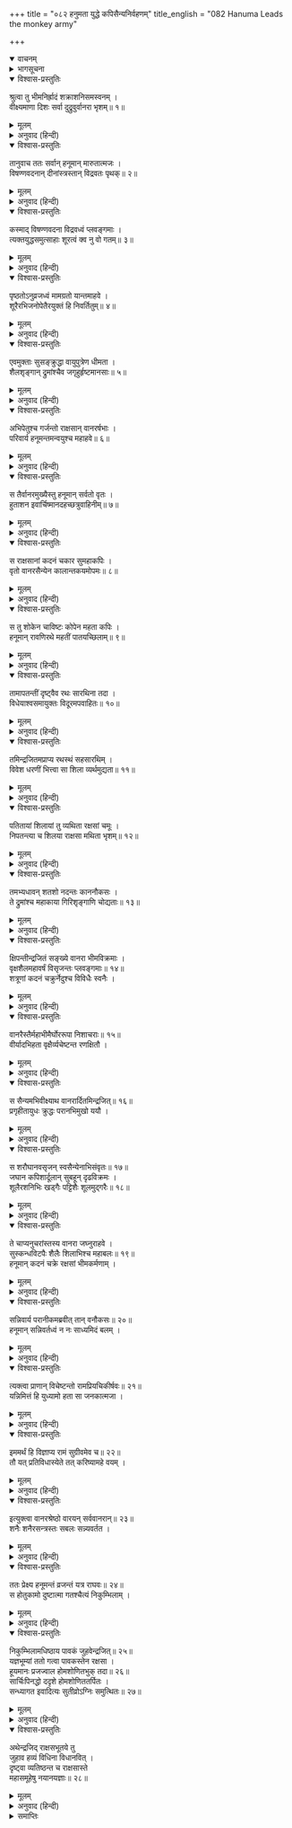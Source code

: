 +++
title = "०८२ हनुमता युद्धे कपिसैन्यनिर्वहणम्"
title_english = "082 Hanuma Leads the monkey army"

+++
<details open><summary>वाचनम्</summary>
<div caption="श्रीराम-हरिसीताराममूर्ति-घनपाठिभ्यां वचनम्" class="audioEmbed" src="https://archive.org/download/Ramayana-recitation-Sriram-harisItArAmamUrti-Ghanapaati-v2/Kanda_6/Kanda_6_YK-082-Hanuma_Leads_the_monkey_army_0.mp3"></div>
</details>

<details><summary>भागसूचना</summary>

82. हनुमान् जी के नेतृत्वमें वानरों और निशाचरोंका युद्ध, हनुमान् जी का श्रीरामके पास लौटना और इन्द्रजित् का निकुम्भिला-मन्दिरमें जाकर होम करना
</details>

<details open><summary>विश्वास-प्रस्तुतिः</summary>

श्रुत्वा तु भीमनिर्ह्रादं शक्राशनिसमस्वनम् ।  
वीक्ष्यमाणा दिशः सर्वा दुद्रुवुर्वानरा भृशम्॥ १॥
</details>

<details><summary>मूलम्</summary>

श्रुत्वा तु भीमनिर्ह्रादं शक्राशनिसमस्वनम् ।  
वीक्ष्यमाणा दिशः सर्वा दुद्रुवुर्वानरा भृशम्॥ १॥
</details>

<details><summary>अनुवाद (हिन्दी)</summary>

इन्द्रके वज्रकी गड़गड़ाहटके समान उस भयंकर सिंहनादको सुनकर वानर सम्पूर्ण दिशाओंकी ओर देखते हुए जोर-जोरसे भागने लगे॥ १॥
</details>

<details open><summary>विश्वास-प्रस्तुतिः</summary>

तानुवाच ततः सर्वान् हनूमान् मारुतात्मजः ।  
विषण्णवदनान् दीनांस्त्रस्तान् विद्रवतः पृथक्॥ २॥
</details>

<details><summary>मूलम्</summary>

तानुवाच ततः सर्वान् हनूमान् मारुतात्मजः ।  
विषण्णवदनान् दीनांस्त्रस्तान् विद्रवतः पृथक्॥ २॥
</details>

<details><summary>अनुवाद (हिन्दी)</summary>

उन सबको विषादग्रस्त, दीन एवं भयभीत होकर भागते देख पवनकुमार हनुमान् जी ने कहा—॥ २॥
</details>

<details open><summary>विश्वास-प्रस्तुतिः</summary>

कस्माद् विषण्णवदना विद्रवध्वं प्लवङ्गमाः ।  
त्यक्तयुद्धसमुत्साहाः शूरत्वं क्व नु वो गतम्॥ ३॥
</details>

<details><summary>मूलम्</summary>

कस्माद् विषण्णवदना विद्रवध्वं प्लवङ्गमाः ।  
त्यक्तयुद्धसमुत्साहाः शूरत्वं क्व नु वो गतम्॥ ३॥
</details>

<details><summary>अनुवाद (हिन्दी)</summary>

‘वानरो! तुम क्यों मुखपर विषाद लिये युद्ध-विषयक उत्साह छोड़कर भागे जा रहे हो? तुम्हारा वह शौर्य कहाँ चला गया?॥ ३॥
</details>

<details open><summary>विश्वास-प्रस्तुतिः</summary>

पृष्ठतोऽनुव्रजध्वं मामग्रतो यान्तमाहवे ।  
शूरैरभिजनोपेतैरयुक्तं हि निवर्तितुम्॥ ४॥
</details>

<details><summary>मूलम्</summary>

पृष्ठतोऽनुव्रजध्वं मामग्रतो यान्तमाहवे ।  
शूरैरभिजनोपेतैरयुक्तं हि निवर्तितुम्॥ ४॥
</details>

<details><summary>अनुवाद (हिन्दी)</summary>

‘मैं युद्धमें आगे-आगे चलता हूँ । तुम सब लोग मेरे पीछे आ जाओ । उत्तम कुलमें उत्पन्न शूरवीरोंके लिये युद्धमें पीठ दिखाना सर्वथा अनुचित है’॥ ४॥
</details>

<details open><summary>विश्वास-प्रस्तुतिः</summary>

एवमुक्ताः सुसङ्क्रुद्धा वायुपुत्रेण धीमता ।  
शैलशृङ्गान् द्रुमांश्चैव जगृहुर्हृष्टमानसाः॥ ५॥
</details>

<details><summary>मूलम्</summary>

एवमुक्ताः सुसङ्क्रुद्धा वायुपुत्रेण धीमता ।  
शैलशृङ्गान् द्रुमांश्चैव जगृहुर्हृष्टमानसाः॥ ५॥
</details>

<details><summary>अनुवाद (हिन्दी)</summary>

बुद्धिमान् वायुपुत्रके ऐसा कहनेपर वानरोंका चित्त प्रसन्न हो गया और राक्षसोंके प्रति अत्यन्त कुपित हो उन्होंने हाथोंमें पर्वतशिखर और वृक्ष उठा लिये॥ ५॥
</details>

<details open><summary>विश्वास-प्रस्तुतिः</summary>

अभिपेतुश्च गर्जन्तो राक्षसान् वानरर्षभाः ।  
परिवार्य हनूमन्तमन्वयुश्च महाहवे॥ ६॥
</details>

<details><summary>मूलम्</summary>

अभिपेतुश्च गर्जन्तो राक्षसान् वानरर्षभाः ।  
परिवार्य हनूमन्तमन्वयुश्च महाहवे॥ ६॥
</details>

<details><summary>अनुवाद (हिन्दी)</summary>

वे श्रेष्ठ वानरवीर उस महासमरमें हनुमान् जी को चारों ओरसे घेरकर उनके पीछे-पीछे चले और जोर-जोरसे गर्जना करते हुए वहाँ राक्षसोंपर टूट पड़े॥ ६॥
</details>

<details open><summary>विश्वास-प्रस्तुतिः</summary>

स तैर्वानरमुख्यैस्तु हनूमान् सर्वतो वृतः ।  
हुताशन इवार्चिष्मानदहच्छत्रुवाहिनीम्॥ ७॥
</details>

<details><summary>मूलम्</summary>

स तैर्वानरमुख्यैस्तु हनूमान् सर्वतो वृतः ।  
हुताशन इवार्चिष्मानदहच्छत्रुवाहिनीम्॥ ७॥
</details>

<details><summary>अनुवाद (हिन्दी)</summary>

उन श्रेष्ठ वानरोंद्वारा सब ओरसे घिरे हुए हनुमान् जी ज्वालामालाओंसे युक्त प्रज्वलित अग्निकी भाँति शत्रु-सेनाको दग्ध करने लगे॥ ७॥
</details>

<details open><summary>विश्वास-प्रस्तुतिः</summary>

स राक्षसानां कदनं चकार सुमहाकपिः ।  
वृतो वानरसैन्येन कालान्तकयमोपमः॥ ८॥
</details>

<details><summary>मूलम्</summary>

स राक्षसानां कदनं चकार सुमहाकपिः ।  
वृतो वानरसैन्येन कालान्तकयमोपमः॥ ८॥
</details>

<details><summary>अनुवाद (हिन्दी)</summary>

वानर-सैनिकोंसे घिरे हुए उन महाकपि हनुमान् जी ने प्रलयकालके संहारकारी यमराजके समान राक्षसोंका संहार आरम्भ किया॥ ८॥
</details>

<details open><summary>विश्वास-प्रस्तुतिः</summary>

स तु शोकेन चाविष्टः कोपेन महता कपिः ।  
हनूमान् रावणिरथे महतीं पातयच्छिलाम्॥ ९॥
</details>

<details><summary>मूलम्</summary>

स तु शोकेन चाविष्टः कोपेन महता कपिः ।  
हनूमान् रावणिरथे महतीं पातयच्छिलाम्॥ ९॥
</details>

<details><summary>अनुवाद (हिन्दी)</summary>

सीताके वधसे उनके मनमें बड़ा शोक हो रहा था और इन्द्रजित् का अत्याचार देखकर उनका क्रोध भी बहुत बढ़ गया था; इसलिये हनुमान् जी ने रावणकुमारके रथपर एक बहुत बड़ी शिला फेंकी॥ ९॥
</details>

<details open><summary>विश्वास-प्रस्तुतिः</summary>

तामापतन्तीं दृष्ट्वैव रथः सारथिना तदा ।  
विधेयाश्वसमायुक्तः विदूरमपवाहितः॥ १०॥
</details>

<details><summary>मूलम्</summary>

तामापतन्तीं दृष्ट्वैव रथः सारथिना तदा ।  
विधेयाश्वसमायुक्तः विदूरमपवाहितः॥ १०॥
</details>

<details><summary>अनुवाद (हिन्दी)</summary>

उसे अपने ऊपर आती देख सारथिने तत्काल ही अपने अधीन रहनेवाले घोड़ोंसे जुते हुए उस रथको बहुत दूर हटा दिया॥ १०॥
</details>

<details open><summary>विश्वास-प्रस्तुतिः</summary>

तमिन्द्रजितमप्राप्य रथस्थं सहसारथिम् ।  
विवेश धरणीं भित्त्वा सा शिला व्यर्थमुद्यता॥ ११॥
</details>

<details><summary>मूलम्</summary>

तमिन्द्रजितमप्राप्य रथस्थं सहसारथिम् ।  
विवेश धरणीं भित्त्वा सा शिला व्यर्थमुद्यता॥ ११॥
</details>

<details><summary>अनुवाद (हिन्दी)</summary>

अतः सारथिसहित रथपर बैठे हुए इन्द्रजित् के पासतक न पहुँचकर वह शिला धरती फोड़कर उसके भीतरसमा गयी । उसके चलानेका सारा उद्योग व्यर्थ हो गया॥ ११॥
</details>

<details open><summary>विश्वास-प्रस्तुतिः</summary>

पतितायां शिलायां तु व्यथिता रक्षसां चमूः ।  
निपतन्त्या च शिलया राक्षसा मथिता भृशम्॥ १२॥
</details>

<details><summary>मूलम्</summary>

पतितायां शिलायां तु व्यथिता रक्षसां चमूः ।  
निपतन्त्या च शिलया राक्षसा मथिता भृशम्॥ १२॥
</details>

<details><summary>अनुवाद (हिन्दी)</summary>

उस शिलाके गिरनेपर उस राक्षस-सेनाको बड़ी पीड़ा हुई । गिरती हुई उस शिलाने बहुतेरे राक्षसोंको कुचल डाला॥ १२॥
</details>

<details open><summary>विश्वास-प्रस्तुतिः</summary>

तमभ्यधावन् शतशो नदन्तः काननौकसः ।  
ते द्रुमांश्च महाकाया गिरिशृङ्गाणि चोद्यताः॥ १३॥
</details>

<details><summary>मूलम्</summary>

तमभ्यधावन् शतशो नदन्तः काननौकसः ।  
ते द्रुमांश्च महाकाया गिरिशृङ्गाणि चोद्यताः॥ १३॥
</details>

<details><summary>अनुवाद (हिन्दी)</summary>

तत्पश्चात् सैकड़ों विशालकाय वानर हाथोंमें वृक्ष एवं पर्वत-शिखर उठाये गर्जना करते हुए इन्द्रजित् की ओर दौड़े॥ १३॥
</details>

<details open><summary>विश्वास-प्रस्तुतिः</summary>

क्षिपन्तीन्द्रजितं सङ्ख्ये वानरा भीमविक्रमाः ।  
वृक्षशैलमहावर्षं विसृजन्तः प्लवङ्गमाः॥ १४॥  
शत्रूणां कदनं चक्रुर्नेदुश्च विविधैः स्वनैः ।
</details>

<details><summary>मूलम्</summary>

क्षिपन्तीन्द्रजितं सङ्ख्ये वानरा भीमविक्रमाः ।  
वृक्षशैलमहावर्षं विसृजन्तः प्लवङ्गमाः॥ १४॥  
शत्रूणां कदनं चक्रुर्नेदुश्च विविधैः स्वनैः ।
</details>

<details><summary>अनुवाद (हिन्दी)</summary>

वे भयानक पराक्रमी वानरवीर युद्धस्थलमें इन्द्रजित् पर उन वृक्षों और पर्वत-शिखरोंको फेंकने लगे । वृक्षों और शैलशिखरोंकी बड़ी भारी वृष्टि करते हुए वे वानर शत्रुओंका संहार करने और भाँति-भाँतिकी आवाजमें गर्जने लगे॥ १४ १/२॥
</details>

<details open><summary>विश्वास-प्रस्तुतिः</summary>

वानरैस्तैर्महाभीमैर्घोररूपा निशाचराः॥ १५॥  
वीर्यादभिहता वृक्षैर्व्यचेष्टन्त रणक्षितौ ।
</details>

<details><summary>मूलम्</summary>

वानरैस्तैर्महाभीमैर्घोररूपा निशाचराः॥ १५॥  
वीर्यादभिहता वृक्षैर्व्यचेष्टन्त रणक्षितौ ।
</details>

<details><summary>अनुवाद (हिन्दी)</summary>

उन महाभयंकर वानरोंने वृक्षोंद्वारा घोररूपधारी निशाचरोंको बलपूर्वक मार गिराया । वे रणभूमिमें गिरकर छटपटाने लगे॥ १५ १/२॥
</details>

<details open><summary>विश्वास-प्रस्तुतिः</summary>

स सैन्यमभिवीक्ष्याथ वानरार्दितमिन्द्रजित्॥ १६॥  
प्रगृहीतायुधः क्रुद्धः परानभिमुखो ययौ ।
</details>

<details><summary>मूलम्</summary>

स सैन्यमभिवीक्ष्याथ वानरार्दितमिन्द्रजित्॥ १६॥  
प्रगृहीतायुधः क्रुद्धः परानभिमुखो ययौ ।
</details>

<details><summary>अनुवाद (हिन्दी)</summary>

अपनी सेनाको वानरोंद्वारा पीड़ित हुई देख इन्द्रजित् क्रोधपूर्वक अस्त्र-शस्त्र लिये शत्रुओंके सामने गया॥ १६ १/२॥
</details>

<details open><summary>विश्वास-प्रस्तुतिः</summary>

स शरौघानवसृजन् स्वसैन्येनाभिसंवृतः॥ १७॥  
जघान कपिशार्दूलान् सुबहून् दृढविक्रमः ।  
शूलैरशनिभिः खड्गैः पट्टिशैः शूलमुद‍्गरैः॥ १८॥
</details>

<details><summary>मूलम्</summary>

स शरौघानवसृजन् स्वसैन्येनाभिसंवृतः॥ १७॥  
जघान कपिशार्दूलान् सुबहून् दृढविक्रमः ।  
शूलैरशनिभिः खड्गैः पट्टिशैः शूलमुद‍्गरैः॥ १८॥
</details>

<details><summary>अनुवाद (हिन्दी)</summary>

अपनी सेनासे घिरे हुए उस सुदृढ़पराक्रमी वीर निशाचरने बाण-समूहोंकी वर्षा करते हुए शूल, वज्र, तलवार, पट्टिश तथा मुद‍्गरोंकी मारसे बहुत-से वानरवीरोंको हताहत कर दिया॥ १७-१८॥
</details>

<details open><summary>विश्वास-प्रस्तुतिः</summary>

ते चाप्यनुचरांस्तस्य वानरा जघ्नुराहवे ।  
सुस्कन्धविटपैः शैलैः शिलाभिश्च महाबलः॥ १९॥  
हनूमान् कदनं चक्रे रक्षसां भीमकर्मणाम् ।
</details>

<details><summary>मूलम्</summary>

ते चाप्यनुचरांस्तस्य वानरा जघ्नुराहवे ।  
सुस्कन्धविटपैः शैलैः शिलाभिश्च महाबलः॥ १९॥  
हनूमान् कदनं चक्रे रक्षसां भीमकर्मणाम् ।
</details>

<details><summary>अनुवाद (हिन्दी)</summary>

वानरोंने भी युद्धस्थलमें इन्द्रजित् के अनुचरोंको मारा । महाबली हनुमान् जी सुन्दर शाखाओं और डालियोंवाले सालवृक्षों तथा शिलाओंद्वारा भीमकर्मा राक्षसोंका संहार करने लगे॥ १९ १/२॥
</details>

<details open><summary>विश्वास-प्रस्तुतिः</summary>

सन्निवार्य परानीकमब्रवीत् तान् वनौकसः॥ २०॥  
हनूमान् सन्निवर्तध्वं न नः साध्यमिदं बलम् ।
</details>

<details><summary>मूलम्</summary>

सन्निवार्य परानीकमब्रवीत् तान् वनौकसः॥ २०॥  
हनूमान् सन्निवर्तध्वं न नः साध्यमिदं बलम् ।
</details>

<details><summary>अनुवाद (हिन्दी)</summary>

इस तरह शत्रुसेनाका वेग रोककर हनुमान् जी ने वानरोंसे कहा—‘बन्धुओ! अब लौट चलो, अब हमें इस सेनाके संहार करनेकी आवश्यकता नहीं रह गयी है॥ २० १/२॥
</details>

<details open><summary>विश्वास-प्रस्तुतिः</summary>

त्यक्त्वा प्राणान् विचेष्टन्तो रामप्रियचिकीर्षवः॥ २१॥  
यन्निमित्तं हि युध्यामो हता सा जनकात्मजा ।
</details>

<details><summary>मूलम्</summary>

त्यक्त्वा प्राणान् विचेष्टन्तो रामप्रियचिकीर्षवः॥ २१॥  
यन्निमित्तं हि युध्यामो हता सा जनकात्मजा ।
</details>

<details><summary>अनुवाद (हिन्दी)</summary>

‘हमलोग जिनके लिये श्रीरामचन्द्रजीका प्रिय करनेकी इच्छा रखकर प्राणोंका मोह छोड़ पूरी चेष्टाके साथ युद्ध करते थे, वे जनककिशोरी सीता मारी गयीं॥
</details>

<details open><summary>विश्वास-प्रस्तुतिः</summary>

इममर्थं हि विज्ञाप्य रामं सुग्रीवमेव च॥ २२॥  
तौ यत् प्रतिविधास्येते तत् करिष्यामहे वयम् ।
</details>

<details><summary>मूलम्</summary>

इममर्थं हि विज्ञाप्य रामं सुग्रीवमेव च॥ २२॥  
तौ यत् प्रतिविधास्येते तत् करिष्यामहे वयम् ।
</details>

<details><summary>अनुवाद (हिन्दी)</summary>

‘अब इस बातकी सूचना भगवान् श्रीराम और सुग्रीवको दे देनी चाहिये । फिर वे दोनों इसके लिये जैसा प्रतीकार सोचेंगे, वैसा ही हम भी करेंगे’॥ २२ १/२॥
</details>

<details open><summary>विश्वास-प्रस्तुतिः</summary>

इत्युक्त्वा वानरश्रेष्ठो वारयन् सर्ववानरान्॥ २३॥  
शनैः शनैरसन्त्रस्तः सबलः सन्न्यवर्तत ।
</details>

<details><summary>मूलम्</summary>

इत्युक्त्वा वानरश्रेष्ठो वारयन् सर्ववानरान्॥ २३॥  
शनैः शनैरसन्त्रस्तः सबलः सन्न्यवर्तत ।
</details>

<details><summary>अनुवाद (हिन्दी)</summary>

ऐसा कहकर वानरश्रेष्ठ हनुमान् जी ने सब वानरोंको युद्धसे मना कर दिया और धीरे-धीरे सारी सेनाके साथ निर्भय होकर लौट आये॥ २३ १/२॥
</details>

<details open><summary>विश्वास-प्रस्तुतिः</summary>

ततः प्रेक्ष्य हनूमन्तं व्रजन्तं यत्र राघवः॥ २४॥  
स होतुकामो दुष्टात्मा गतश्चैत्यं निकुम्भिलाम् ।
</details>

<details><summary>मूलम्</summary>

ततः प्रेक्ष्य हनूमन्तं व्रजन्तं यत्र राघवः॥ २४॥  
स होतुकामो दुष्टात्मा गतश्चैत्यं निकुम्भिलाम् ।
</details>

<details><summary>अनुवाद (हिन्दी)</summary>

हनुमान् जी को श्रीरामचन्द्रजीके पास जाते देख दुरात्मा इन्द्रजित् होम करनेकी इच्छासे निकुम्भिलादेवीके मन्दिरमें गया॥ २४ १/२॥
</details>

<details open><summary>विश्वास-प्रस्तुतिः</summary>

निकुम्भिलामधिष्ठाय पावकं जुहवेन्द्रजित्॥ २५॥  
यज्ञभूम्यां ततो गत्वा पावकस्तेन रक्षसा ।  
हूयमानः प्रजज्वाल होमशोणितभुक् तदा॥ २६॥  
सार्चिःपिनद्धो ददृशे होमशोणिततर्पितः ।  
सन्ध्यागत इवादित्यः सुतीव्रोऽग्निः समुत्थितः॥ २७॥
</details>

<details><summary>मूलम्</summary>

निकुम्भिलामधिष्ठाय पावकं जुहवेन्द्रजित्॥ २५॥  
यज्ञभूम्यां ततो गत्वा पावकस्तेन रक्षसा ।  
हूयमानः प्रजज्वाल होमशोणितभुक् तदा॥ २६॥  
सार्चिःपिनद्धो ददृशे होमशोणिततर्पितः ।  
सन्ध्यागत इवादित्यः सुतीव्रोऽग्निः समुत्थितः॥ २७॥
</details>

<details><summary>अनुवाद (हिन्दी)</summary>

निकुम्भिला-मन्दिरमें जाकर उस निशाचर इन्द्रजित् ने अग्निमें आहुति दी । तदनन्तर यज्ञभूमिमें भी जाकर उस राक्षसने अग्निदेवको होमके द्वारा तृप्त किया । वे होमशोणितभोजी आभिचारिक अग्निदेवता आहुति पाते ही होम और शोणितसे तृप्त हो प्रज्वलित हो उठे और ज्वालाओंसे आवृत दिखायी देने लगे । वे तीव्र तेजवाले अग्निदेवता संध्याकालके सूर्यकी भाँति प्रकट हुए थे॥
</details>

<details open><summary>विश्वास-प्रस्तुतिः</summary>

अथेन्द्रजिद् राक्षसभूतये तु  
जुहाव हव्यं विधिना विधानवित् ।  
दृष्ट्वा व्यतिष्ठन्त च राक्षसास्ते  
महासमूहेषु नयानयज्ञाः॥ २८॥
</details>

<details><summary>मूलम्</summary>

अथेन्द्रजिद् राक्षसभूतये तु  
जुहाव हव्यं विधिना विधानवित् ।  
दृष्ट्वा व्यतिष्ठन्त च राक्षसास्ते  
महासमूहेषु नयानयज्ञाः॥ २८॥
</details>

<details><summary>अनुवाद (हिन्दी)</summary>

इन्द्रजित् यज्ञके विधानका ज्ञाता था । उसने समस्त राक्षसोंके अभ्युदयके लिये विधिपूर्वक हवन करना आरम्भ किया । उस होमको देखकर महायुद्धके अवसरोंपर नीति-अनीति—कर्तव्याकर्तव्यके ज्ञाता राक्षस खड़े हो गये॥ २८॥
</details>

<details><summary>समाप्तिः</summary>

इत्यार्षे श्रीमद्रामायणे वाल्मीकीये आदिकाव्ये युद्धकाण्डे द्व्यशीतितमः सर्गः॥ ८२॥  
इस प्रकार श्रीवाल्मीकिनिर्मित आर्षरामायण आदिकाव्यके युद्धकाण्डमें बयासीवाँ सर्ग पूरा हुआ॥ ८२॥
</details>

